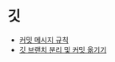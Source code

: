 # 깃

- [커밋 메시지 규칙](https://velog.io/@chojs28/Git-%EC%BB%A4%EB%B0%8B-%EB%A9%94%EC%8B%9C%EC%A7%80-%EA%B7%9C%EC%B9%99)
- [깃 브랜치 분리 및 커밋 옮기기](https://reese-dev.netlify.app/git/seperate_branch/)